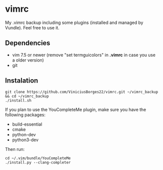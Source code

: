 # vimrc
My .vimrc backup including some plugins (installed and managed by Vundle). Feel free to use it.

## Dependencies
- vim 7.5 or newer (remove "set termguicolors" in **.vimrc** in case you use a older version)
- git

## Instalation
```
git clone https://github.com/ViniciusBorges22/vimrc.git ~/vimrc_backup && cd ~/vimrc_backup
./install.sh
```

If you plan to use the YouCompleteMe plugin, make sure you have the following packages:
- build-essential
- cmake
- python-dev
- python3-dev

Then run:
```
cd ~/.vim/bundle/YouCompleteMe
./install.py --clang-completer
```
